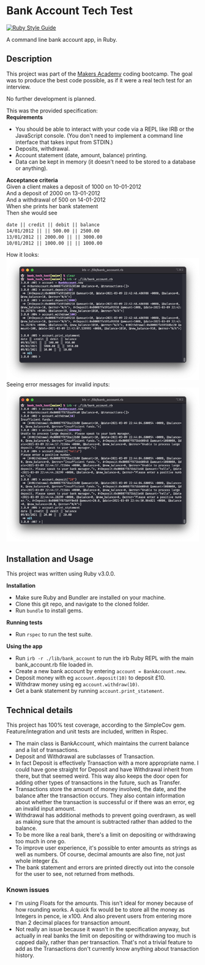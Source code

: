# Bank Account Tech Test

[![Ruby Style Guide](https://img.shields.io/badge/code_style-rubocop-brightgreen.svg)](https://github.com/rubocop/rubocop)

A command line bank account app, in Ruby.

## Description

This project was part of the [Makers Academy](https://makers.tech) coding bootcamp. The goal was to produce the best code possible, as if it were a real tech test for an interview.  

No further development is planned.  

This was the provided specification:  
**Requirements**  
* You should be able to interact with your code via a REPL like IRB or the JavaScript console. (You don't need to implement a command line interface that takes input from STDIN.)
* Deposits, withdrawal.
* Account statement (date, amount, balance) printing.
* Data can be kept in memory (it doesn't need to be stored to a database or anything).

**Acceptance criteria**  
Given a client makes a deposit of 1000 on 10-01-2012  
And a deposit of 2000 on 13-01-2012  
And a withdrawal of 500 on 14-01-2012  
When she prints her bank statement  
Then she would see  

```
date || credit || debit || balance
14/01/2012 || || 500.00 || 2500.00
13/01/2012 || 2000.00 || || 3000.00
10/01/2012 || 1000.00 || || 1000.00
```
    
How it looks:
![using the app](public/deposits_and_withdrawals.png)  
Seeing error messages for invalid inputs:  
![seeing error messages](public/error_messages.png)    
  
## Installation and Usage

This project was written using Ruby v3.0.0.

**Installation**
* Make sure Ruby and Bundler are installed on your machine.
* Clone this git repo, and navigate to the cloned folder.
* Run `bundle` to install gems.

**Running tests**
* Run `rspec` to run the test suite.

**Using the app**
* Run `irb -r ./lib/bank_account` to run the irb Ruby REPL with the main bank_account.rb file loaded in.
* Create a new bank account by entering `account = BankAccount.new`.
* Deposit money with eg `account.deposit(10)` to deposit £10.
* Withdraw money using eg `account.withdraw(10)`.
* Get a bank statement by running `account.print_statement`.

## Technical details

This project has 100% test coverage, according to the SimpleCov gem. Feature/integration and unit tests are included, written in Rspec.  

* The main class is BankAccount, which maintains the current balance and a list of transactions.
* Deposit and Withdrawal are subclasses of Transaction.
* In fact Deposit is effectively Transaction with a more appropriate name. I could have gone straight for Deposit and have Withdrawal inherit from there, but that seemed weird. This way also keeps the door open for adding other types of transactions in the future, such as Transfer.
* Transactions store the amount of money involved, the date, and the balance after the transaction occurs. They also contain information about whether the transaction is successful or if there was an error, eg an invalid input amount.
* Withdrawal has additional methods to prevent going overdrawn, as well as making sure that the amount is subtracted rather than added to the balance.
* To be more like a real bank, there's a limit on depositing or withdrawing too much in one go.
* To improve user experience, it's possible to enter amounts as strings as well as numbers. Of course, decimal amounts are also fine, not just whole integer £s.
* The bank statement and errors are printed directly out into the console for the user to see, not returned from methods.  

### Known issues
* I'm using Floats for the amounts. This isn't ideal for money because of how rounding works. A quick fix would be to store all the money as Integers in pence, ie x100. And also prevent users from entering more than 2 decimal places for transaction amount.
* Not really an issue because it wasn't in the specification anyway, but actually in real banks the limit on depositing or withdrawing too much is capped daily, rather than per transaction. That's not a trivial feature to add as the Transactions don't currently know anything about transaction history.


